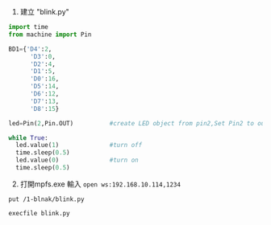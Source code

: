 

1. 建立 "blink.py"

```python
import time
from machine import Pin

BD1={'D4':2,
      'D3':0,
      'D2':4,
      'D1':5,
      'D0':16,
      'D5':14,
      'D6':12,
      'D7':13,
      'D8':15}

led=Pin(2,Pin.OUT)          #create LED object from pin2,Set Pin2 to output

while True:
  led.value(1)              #turn off
  time.sleep(0.5)
  led.value(0)              #turn on
  time.sleep(0.5)
  ```

2. 打開mpfs.exe
 輸入 `open ws:192.168.10.114,1234` 

 `put /1-blnak/blink.py`
 
 `execfile blink.py`
 
